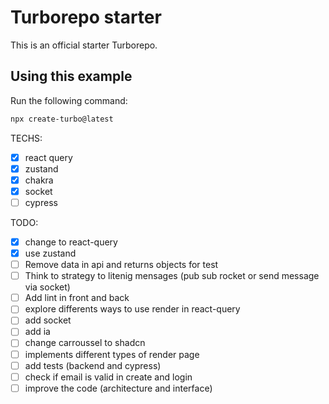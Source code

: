 # Turborepo starter

This is an official starter Turborepo.

## Using this example

Run the following command:

```sh
npx create-turbo@latest
```

TECHS:

- [x] react query
- [x] zustand
- [x] chakra
- [x] socket
- [ ] cypress

TODO: 

- [x] change to react-query
- [x] use zustand
- [ ] Remove data in api and returns objects for test
- [ ] Think to strategy to litenig mensages (pub sub rocket or send message via socket)
- [ ] Add lint in front and back
- [ ] explore differents ways to use render in react-query
- [ ] add socket
- [ ] add ia
- [ ] change carroussel to shadcn
- [ ] implements different types of render page
- [ ] add tests (backend and cypress)
- [ ] check if email is valid in create and login
- [ ] improve the code (architecture and interface)
